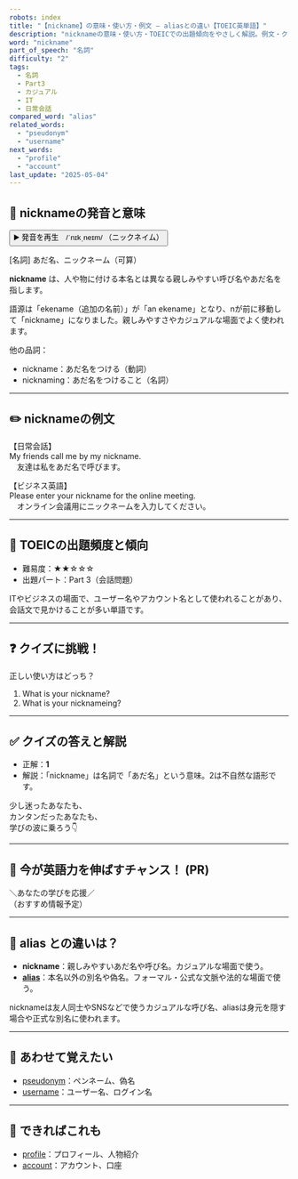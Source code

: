 ```yaml
---
robots: index
title: "【nickname】の意味・使い方・例文 ― aliasとの違い【TOEIC英単語】"
description: "nicknameの意味・使い方・TOEICでの出題傾向をやさしく解説。例文・クイズ付きでaliasとの違いもわかりやすく学べます。"
word: "nickname"
part_of_speech: "名詞"
difficulty: "2"
tags:
  - 名詞
  - Part3
  - カジュアル
  - IT
  - 日常会話
compared_word: "alias"
related_words:
  - "pseudonym"
  - "username"
next_words:
  - "profile"
  - "account"
last_update: "2025-05-04"
---
```


## 🔰 nicknameの発音と意味

<button class="play-audio" onclick="playTTS('nickname')">
  <span class="play-audio-main">
    ▶️ 発音を再生　/ˈnɪkˌneɪm/
  </span>
  <span class="play-audio-sub">
    （ニックネイム）
  </span>
</button>

[名詞] あだ名、ニックネーム（可算）

**nickname** は、人や物に付ける本名とは異なる親しみやすい呼び名やあだ名を指します。

語源は「ekename（追加の名前）」が「an ekename」となり、nが前に移動して「nickname」になりました。親しみやすさやカジュアルな場面でよく使われます。

他の品詞：  
- nickname：あだ名をつける（動詞）
- nicknaming：あだ名をつけること（名詞）

---

## ✏️ nicknameの例文

【日常会話】  
My friends call me by my nickname.  
　友達は私をあだ名で呼びます。

【ビジネス英語】  
Please enter your nickname for the online meeting.  
　オンライン会議用にニックネームを入力してください。

---

## 🎯 TOEICの出題頻度と傾向

- 難易度：★★☆☆☆
- 出題パート：Part 3（会話問題）

ITやビジネスの場面で、ユーザー名やアカウント名として使われることがあり、会話文で見かけることが多い単語です。

---

## ❓ クイズに挑戦！

正しい使い方はどっち？

1. What is your nickname?  
2. What is your nicknameing?

---

## ✅ クイズの答えと解説

- 正解：**1**
- 解説：「nickname」は名詞で「あだ名」という意味。2は不自然な語形です。

少し迷ったあなたも、  
カンタンだったあなたも、  
学びの波に乗ろう👇️

---

## 🚀 今が英語力を伸ばすチャンス！ (PR)

<div class="info-center">
＼あなたの学びを応援／<br>  
（おすすめ情報予定）
</div>

---

## 🤔  alias との違いは？

- **nickname**：親しみやすいあだ名や呼び名。カジュアルな場面で使う。
- **[alias](/word/alias)**：本名以外の別名や偽名。フォーマル・公式な文脈や法的な場面で使う。

nicknameは友人同士やSNSなどで使うカジュアルな呼び名、aliasは身元を隠す場合や正式な別名に使われます。

---

## 🧩 あわせて覚えたい

- [pseudonym](/word/pseudonym)：ペンネーム、偽名
- [username](/word/username)：ユーザー名、ログイン名

---

## 📖 できればこれも

- [profile](/word/profile)：プロフィール、人物紹介
- [account](/word/account)：アカウント、口座

<!-- cvid: aid01_bid37 -->
